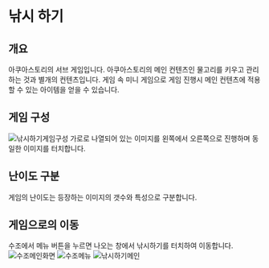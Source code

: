 # 낚시 하기
## 개요
아쿠아스토리의 서브 게임입니다. 아쿠아스토리의 메인 컨텐츠인 물고리를 키우고 관리하는 것과 별개의 컨텐츠입니다. 게임 속 미니 게임으로 게임 진행시 메인 컨텐츠에 적용할 수 있는 아이템을 얻을 수 있습니다.

## 게임 구성
![낚시하기게임구성](https://github.com/hojin-kr/Design-Book/blob/master/AquaStory-SundayToz/img/%EB%82%9A%EC%8B%9C-%ED%95%98%EA%B8%B0-%EA%B2%8C%EC%9E%84%EA%B5%AC%EC%84%B1.png?raw=true)
가로로 나열되어 있는 이미지를 왼쪽에서 오른쪽으로 진행하며 동일한 이미지를 터치합니다.

## 난이도 구분
게임의 난이도는 등장하는 이미지의 갯수와 특성으로 구분합니다.

## 게임으로의 이동
수조에서 메뉴 버튼을 누르면 나오는 창에서 낚시하기를 터치하여 이동합니다.
![수조메인화면](https://github.com/hojin-kr/Design-Book/blob/master/AquaStory-SundayToz/img/%EC%88%98%EC%A1%B0-%EB%A9%94%EC%9D%B8%ED%99%94%EB%A9%B4.png?raw=true)
![수조메뉴](https://github.com/hojin-kr/Design-Book/blob/master/AquaStory-SundayToz/img/%EC%88%98%EC%A1%B0-%EB%A9%94%EB%89%B4.png?raw=true)
![낚시하기메인](https://github.com/hojin-kr/Design-Book/blob/master/AquaStory-SundayToz/img/%EB%82%9A%EC%8B%9C-%ED%95%98%EA%B8%B0-%EB%A9%94%EC%9D%B8.png?raw=true)
